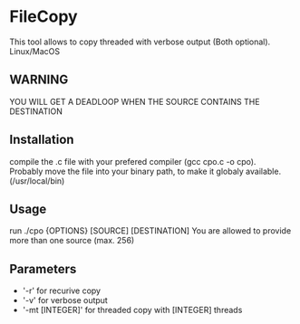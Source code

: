 # FileCopy
This tool allows to copy threaded with verbose output (Both optional).  
Linux/MacOS  

## WARNING
YOU WILL GET A DEADLOOP WHEN THE SOURCE CONTAINS THE DESTINATION  

## Installation
compile the .c file with your prefered compiler (gcc cpo.c -o cpo).  
Probably move the file into your binary path, to make it globaly available. (/usr/local/bin)  

## Usage
run ./cpo {OPTIONS} [SOURCE] [DESTINATION]
You are allowed to provide more than one source (max. 256)

## Parameters
- '-r' for recurive copy
- '-v' for verbose output
- '-mt [INTEGER]' for threaded copy with [INTEGER] threads
